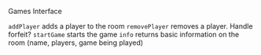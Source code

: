 Games Interface

`addPlayer` adds a player to the room
`removePlayer` removes a player. Handle forfeit?
`startGame` starts the game
`info` returns basic information on the room (name, players, game being played)